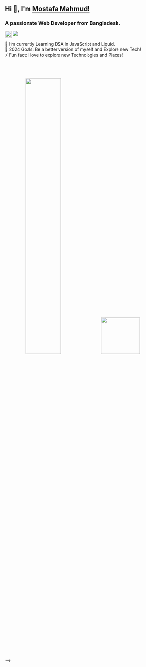 ## Hi 👋, I'm [Mostafa Mahmud!][website]

### A passionate Web Developer from Bangladesh.
<!-- [<img align="left" alt="mostafa | Twitter" width="22px" src="https://i.ibb.co/b7g3Wjt/Twitter-amir.png" />][twitter] -->
[<img align="left" alt="mostafa | LinkedIn" width="22px" src="https://i.ibb.co/9Z59yDc/linkedin-amir.png" />][linkedin]
![](https://komarev.com/ghpvc/?username=hellomostafa)
<br />
<br />
🔭 I’m currently Learning DSA in JavaScript and Liquid.<br/>
🥅 2024 Goals: Be a better version of myself and Explore new Tech!<br/>
⚡ Fun fact: I love to explore new Technologies and Places!<br/>
<!-- 
### **Languages and Tools:**
<!-- 
<code><img height="30" src="https://cdn.icon-icons.com/icons2/2107/PNG/512/file_type_html_icon_130541.png"></code><code><img height="30" src="https://camo.githubusercontent.com/6bacdca386cb0348ecd0abb8ba4bb57496e040c80eae9d87b8a0267f6ec1a6bf/68747470733a2f2f692e696d6775722e636f6d2f7964626565796b2e706e67"></code>
<code><img height="30" src="https://raw.githubusercontent.com/github/explore/80688e429a7d4ef2fca1e82350fe8e3517d3494d/topics/sass/sass.png"></code>
<code><img height="30" src="https://tailwindcss.com/_next/static/media/tailwindcss-mark.cb8046c163f77190406dfbf4dec89848.svg"></code><code><img height="30" src="https://raw.githubusercontent.com/github/explore/80688e429a7d4ef2fca1e82350fe8e3517d3494d/topics/javascript/javascript.png"></code><code><img height="30" src="https://raw.githubusercontent.com/github/explore/80688e429a7d4ef2fca1e82350fe8e3517d3494d/topics/react/react.png"></code><code><img height="30" src="https://nodejs.org/dist./v0.12.18/docs/api/assets/logo.svg"></code><code><img height="30" src="https://i.ibb.co/R0br2NL/amir-mongo.png"></code><code><img height="30" src="https://camo.githubusercontent.com/ce9c7a173f38722e129d5ae832a11c928ff72683fae74cbcb9fff41fd9957e63/68747470733a2f2f75706c6f61642e77696b696d656469612e6f72672f77696b6970656469612f636f6d6d6f6e732f7468756d622f332f33662f4769745f69636f6e2e7376672f3130323470782d4769745f69636f6e2e7376672e706e67"></code><code><img height="30" src="https://i.ibb.co/Dk2y6bW/github-amir.png"></code><code><img height="30" src="https://raw.githubusercontent.com/github/explore/80688e429a7d4ef2fca1e82350fe8e3517d3494d/topics/firebase/firebase.png"></code><code><img height="30" src="https://camo.githubusercontent.com/df12cb598044a3f38efc1f45e3580558c324cf8789b79487125044eeebcc4dee/68747470733a2f2f7777772e766563746f726c6f676f2e7a6f6e652f6c6f676f732f6865726f6b752f6865726f6b752d69636f6e2e737667"></code><code><img height="30" src="https://camo.githubusercontent.com/1708ce976581ff41a169dc4d3161d41b91900ca2ea48db4950db36f9f45932af/68747470733a2f2f75706c6f61642e77696b696d656469612e6f72672f77696b6970656469612f636f6d6d6f6e732f392f39612f56697375616c5f53747564696f5f436f64655f312e33355f69636f6e2e737667"></code> -->

<br />
<br />

<p align="center">

  <img width="48%" src="https://github-readme-stats.vercel.app/api?username=hellomostafa&show_icons=true&theme=tokyonight&&hide=contribs,prs&hide_border=true" />
  <img width="50%" height="120px"  src="https://github-readme-streak-stats.herokuapp.com?user=hellomostafa&theme=tokyonight&hide_border=true" />

</p> -->

<!-- [![Top Langs card](https://github-readme-stats-ptub3mxm9-amirmostofaa.vercel.app/api/top-langs/?username=amirmostofaa&card_width=550)](https://github.com/amirmostofaa/amirmostofaa) -->


[website]: https://mostafamahmud.netlify.app/
[twitter]: https://twitter.com/helloomostafa
[linkedin]: https://www.linkedin.com/in/hellomostafa/
